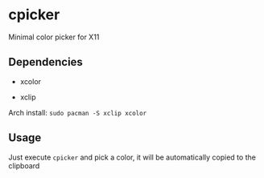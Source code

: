 # cpicker

Minimal color picker for X11



## Dependencies

- xcolor

- xclip



Arch install: `sudo pacman -S xclip xcolor`



## Usage

Just execute `cpicker` and pick a color, it will be automatically copied to the clipboard


